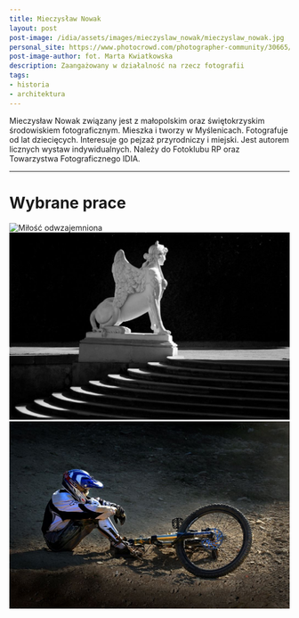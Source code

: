 ```yaml
---
title: Mieczysław Nowak
layout: post
post-image: /idia/assets/images/mieczyslaw_nowak/mieczyslaw_nowak.jpg
personal_site: https://www.photocrowd.com/photographer-community/30665/
post-image-author: fot. Marta Kwiatkowska
description: Zaangażowany w działalność na rzecz fotografii
tags:
- historia
- architektura
---
```


Mieczysław Nowak związany jest z małopolskim oraz świętokrzyskim środowiskiem fotograficznym. Mieszka i tworzy w Myślenicach. Fotografuje od lat dziecięcych. Interesuje go pejzaż przyrodniczy i miejski. Jest autorem licznych wystaw indywidualnych. Należy do Fotoklubu RP oraz Towarzystwa Fotograficznego IDIA.

---

# Wybrane prace

![Miłość odwzajemniona](/assets/images/mieczyslaw_nowak/mn-1.jpg)
![2](/assets/images/mieczyslaw_nowak/mn-2.jpg)
![3](/assets/images/mieczyslaw_nowak/mn-3.jpg)


